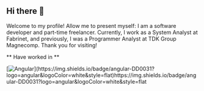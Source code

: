 ## Hi there 👋
Welcome to my profile! Allow me to present myself: I am a software developer and part-time freelancer. Currently, I work as a System Analyst at Fabrinet, and previously, I was a Programmer Analyst at TDK Group Magnecomp. Thank you for visiting!

** Have worked in ** 
<p>
  [<img alt="Angular" scr="https://img.shields.io/badge/angular-DD0031?logo=angular&logoColor=white&style=flat" />](https://img.shields.io/badge/angular-DD0031?logo=angular&logoColor=white&style=flat)https://img.shields.io/badge/angular-DD0031?logo=angular&logoColor=white&style=flat
</p>
